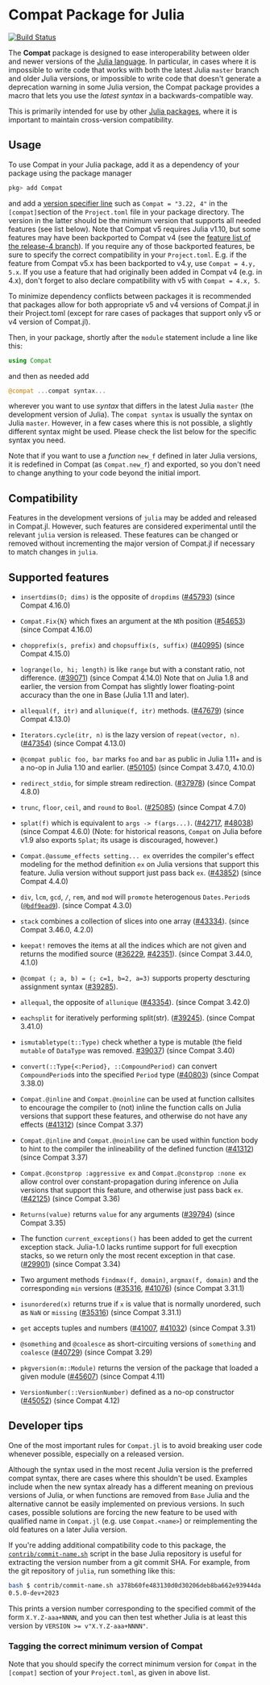 # Compat Package for Julia

[![Build Status](https://github.com/JuliaLang/Compat.jl/actions/workflows/CI.yml/badge.svg)](https://github.com/JuliaLang/Compat.jl/actions/workflows/CI.yml)

The **Compat** package is designed to ease interoperability between
older and newer versions of the [Julia
language](http://julialang.org/).  In particular, in cases where it is
impossible to write code that works with both the latest Julia
`master` branch and older Julia versions, or impossible to write code
that doesn't generate a deprecation warning in some Julia version, the
Compat package provides a macro that lets you use the *latest syntax*
in a backwards-compatible way.

This is primarily intended for use by other [Julia
packages](https://julialang.github.io/Pkg.jl/v1/creating-packages/), where
it is important to maintain cross-version compatibility.

## Usage

To use Compat in your Julia package, add it as a dependency of your package using the package manager

```julia
pkg> add Compat
```
and add a [version specifier line](https://julialang.github.io/Pkg.jl/v1/compatibility/#Version-specifier-format-1)
such as `Compat = "3.22, 4"` in the `[compat]`section of the `Project.toml` file
in your package directory. The version in the latter should be the minimum
version that supports all needed features (see list below). Note that Compat v5
requires Julia v1.10, but some features may have been backported to Compat v4
(see the
[feature list of the release-4 branch](https://github.com/JuliaLang/Compat.jl/tree/release-4#supported-features)).
If you require any of those backported features, be sure to specify the correct
compatibility in your `Project.toml`. E.g. if the feature from Compat v5.x has
been backported to v4.y, use `Compat = 4.y, 5.x`. If you use a feature that had
originally been added in Compat v4 (e.g. in 4.x), don't forget to also declare
compatibility with v5 with `Compat = 4.x, 5`.

To minimize dependency conflicts between packages it is recommended that packages
allow for both appropriate v5 and v4 versions of Compat.jl in their Project.toml
(except for rare cases of packages that support only v5 or v4 version of Compat.jl).

Then, in your package, shortly after the `module` statement include a line like
this:

```julia
using Compat
```

and then as needed add

```julia
@compat ...compat syntax...
```

wherever you want to use _syntax_ that differs in the latest Julia
`master` (the development version of Julia). The `compat syntax` is usually
the syntax on Julia `master`. However, in a few cases where this is not possible,
a slightly different syntax might be used.
Please check the list below for the specific syntax you need.

Note that if you want to use a _function_ `new_f` defined in later Julia versions, it is redefined in Compat (as `Compat.new_f`) and exported, so you don't need to change anything to your code beyond the initial import. 

## Compatibility

Features in the development versions of `julia` may be added and released in
Compat.jl.  However, such features are considered experimental until the
relevant `julia` version is released.  These features can be changed or removed
without incrementing the major version of Compat.jl if necessary to match
changes in `julia`.

## Supported features

* `insertdims(D; dims)` is the opposite of `dropdims` ([#45793]) (since Compat 4.16.0)

* `Compat.Fix{N}` which fixes an argument at the `N`th position ([#54653]) (since Compat 4.16.0)

* `chopprefix(s, prefix)` and `chopsuffix(s, suffix)` ([#40995]) (since Compat 4.15.0)

* `logrange(lo, hi; length)` is like `range` but with a constant ratio, not difference. ([#39071]) (since Compat 4.14.0) Note that on Julia 1.8 and earlier, the version from Compat has slightly lower floating-point accuracy than the one in Base (Julia 1.11 and later).

* `allequal(f, itr)` and `allunique(f, itr)` methods. ([#47679]) (since Compat 4.13.0)

* `Iterators.cycle(itr, n)` is the lazy version of `repeat(vector, n)`. ([#47354]) (since Compat 4.13.0)

* `@compat public foo, bar` marks `foo` and `bar` as public in Julia 1.11+ and is a no-op in Julia 1.10 and earlier. ([#50105]) (since Compat 3.47.0, 4.10.0)

* `redirect_stdio`, for simple stream redirection. ([#37978]) (since Compat 4.8.0)

* `trunc`, `floor`, `ceil`, and `round` to `Bool`. ([#25085]) (since Compat 4.7.0)

* `splat(f)` which is equivalent to `args -> f(args...)`. ([#42717], [#48038]) (since Compat 4.6.0) (Note: for historical reasons, `Compat` on Julia before v1.9 also exports `Splat`; its usage is discouraged, however.)

* `Compat.@assume_effects setting... ex` overrides the compiler's effect modeling for the method definition `ex` on Julia versions that support this feature. Julia version without support just pass back `ex`. ([#43852]) (since Compat 4.4.0)

* `div`, `lcm`, `gcd`, `/`, `rem`, and `mod` will `promote` heterogenous `Dates.Period`s ([`@bdf9ead9`]). (since Compat 4.3.0)

* `stack` combines a collection of slices into one array ([#43334]). (since Compat 3.46.0, 4.2.0)

* `keepat!` removes the items at all the indices which are not given and returns
  the modified source ([#36229], [#42351]). (since Compat 3.44.0, 4.1.0)

* `@compat (; a, b) = (; c=1, b=2, a=3)` supports property descturing assignment syntax ([#39285]).

* `allequal`, the opposite of `allunique` ([#43354]). (since Compat 3.42.0)

* `eachsplit` for iteratively performing split(str). ([#39245]). (since Compat 3.41.0)

* `ismutabletype(t::Type)` check whether a type is mutable (the field `mutable` of `DataType` was removed. [#39037]) (since Compat 3.40)

* `convert(::Type{<:Period}, ::CompoundPeriod)` can convert `CompoundPeriod`s into the specified `Period` type ([#40803]) (since Compat 3.38.0)

* `Compat.@inline` and `Compat.@noinline` can be used at function callsites to encourage the compiler to (not) inline the function calls on Julia versions that support these features, and otherwise do not have any effects ([#41312]) (since Compat 3.37)

* `Compat.@inline` and `Compat.@noinline` can be used within function body to hint to the compiler the inlineability of the defined function ([#41312]) (since Compat 3.37)

* `Compat.@constprop :aggressive ex` and `Compat.@constprop :none ex` allow control over constant-propagation during inference on Julia versions that support this feature, and otherwise just pass back `ex`. ([#42125]) (since Compat 3.36)

* `Returns(value)` returns `value` for any arguments ([#39794]) (since Compat 3.35)

* The function `current_exceptions()` has been added to get the current
  exception stack. Julia-1.0 lacks runtime support for full execption stacks,
  so we return only the most recent exception in that case. ([#29901]) (since
  Compat 3.34)

* Two argument methods `findmax(f, domain)`, `argmax(f, domain)` and the corresponding `min` versions ([#35316], [#41076]) (since Compat 3.31.1)

* `isunordered(x)` returns true if `x` is value that is normally unordered, such as `NaN` or `missing` ([#35316]) (since Compat 3.31.1)

* `get` accepts tuples and numbers ([#41007], [#41032]) (since Compat 3.31)

* `@something` and `@coalesce` as short-circuiting versions of `something` and `coalesce` ([#40729]) (since Compat 3.29)

* `pkgversion(m::Module)` returns the version of the package that loaded a given module ([#45607]) (since Compat 4.11)

* `VersionNumber(::VersionNumber)` defined as a no-op constructor ([#45052]) (since Compat 4.12)

## Developer tips

One of the most important rules for `Compat.jl` is to avoid breaking user code
whenever possible, especially on a released version.

Although the syntax used in the most recent Julia version
is the preferred compat syntax, there are cases where this shouldn't be used.
Examples include when the new syntax already has a different meaning
on previous versions of Julia, or when functions are removed from `Base`
Julia and the alternative cannot be easily implemented on previous versions.
In such cases, possible solutions are forcing the new feature to be used with
qualified name in `Compat.jl` (e.g. use `Compat.<name>`) or
reimplementing the old features on a later Julia version.

If you're adding additional compatibility code to this package, the [`contrib/commit-name.sh`](https://github.com/JuliaLang/julia/blob/master/contrib/commit-name.sh) script in the base Julia repository is useful for extracting the version number from a git commit SHA. For example, from the git repository of `julia`, run something like this:

```sh
bash $ contrib/commit-name.sh a378b60fe483130d0d30206deb8ba662e93944da
0.5.0-dev+2023
```

This prints a version number corresponding to the specified commit of the form
`X.Y.Z-aaa+NNNN`, and you can then test whether Julia
is at least this version by `VERSION >= v"X.Y.Z-aaa+NNNN"`.

### Tagging the correct minimum version of Compat

Note that you should specify the correct minimum version for `Compat` in the
`[compat]` section of your `Project.toml`, as given in above list.

[`@bdf9ead9`]: https://github.com/JuliaLang/julia/commit/bdf9ead91e5a8dfd91643a17c1626032faada329
[#25085]: https://github.com/JuliaLang/julia/issues/25085
[#29901]: https://github.com/JuliaLang/julia/issues/29901
[#35316]: https://github.com/JuliaLang/julia/issues/35316
[#36229]: https://github.com/JuliaLang/julia/issues/36229
[#37978]: https://github.com/JuliaLang/julia/issues/37978
[#39037]: https://github.com/JuliaLang/julia/issues/39037
[#39071]: https://github.com/JuliaLang/julia/pull/39071
[#39245]: https://github.com/JuliaLang/julia/issues/39245
[#39285]: https://github.com/JuliaLang/julia/issues/39285
[#39794]: https://github.com/JuliaLang/julia/issues/39794
[#40729]: https://github.com/JuliaLang/julia/issues/40729
[#40803]: https://github.com/JuliaLang/julia/issues/40803
[#40995]: https://github.com/JuliaLang/julia/pull/40995
[#41007]: https://github.com/JuliaLang/julia/issues/41007
[#41032]: https://github.com/JuliaLang/julia/issues/41032
[#41076]: https://github.com/JuliaLang/julia/issues/41076
[#41312]: https://github.com/JuliaLang/julia/issues/41312
[#42125]: https://github.com/JuliaLang/julia/issues/42125
[#42351]: https://github.com/JuliaLang/julia/issues/42351
[#42717]: https://github.com/JuliaLang/julia/issues/42717
[#43334]: https://github.com/JuliaLang/julia/issues/43334
[#43354]: https://github.com/JuliaLang/julia/issues/43354
[#43852]: https://github.com/JuliaLang/julia/issues/43852
[#45052]: https://github.com/JuliaLang/julia/issues/45052
[#45607]: https://github.com/JuliaLang/julia/issues/45607
[#45793]: https://github.com/JuliaLang/julia/issues/45793
[#47354]: https://github.com/JuliaLang/julia/issues/47354
[#47679]: https://github.com/JuliaLang/julia/pull/47679
[#48038]: https://github.com/JuliaLang/julia/issues/48038
[#50105]: https://github.com/JuliaLang/julia/issues/50105
[#54653]: https://github.com/JuliaLang/julia/issues/54653
